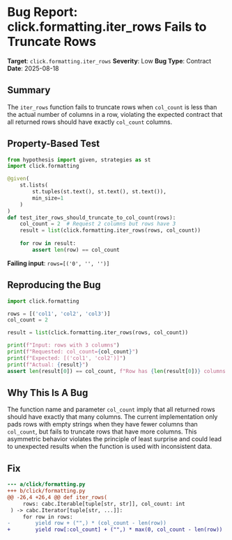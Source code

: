 # Bug Report: click.formatting.iter_rows Fails to Truncate Rows

**Target**: `click.formatting.iter_rows`
**Severity**: Low
**Bug Type**: Contract
**Date**: 2025-08-18

## Summary

The `iter_rows` function fails to truncate rows when `col_count` is less than the actual number of columns in a row, violating the expected contract that all returned rows should have exactly `col_count` columns.

## Property-Based Test

```python
from hypothesis import given, strategies as st
import click.formatting

@given(
    st.lists(
        st.tuples(st.text(), st.text(), st.text()),
        min_size=1
    )
)
def test_iter_rows_should_truncate_to_col_count(rows):
    col_count = 2  # Request 2 columns but rows have 3
    result = list(click.formatting.iter_rows(rows, col_count))
    
    for row in result:
        assert len(row) == col_count
```

**Failing input**: `rows=[('0', '', '')]`

## Reproducing the Bug

```python
import click.formatting

rows = [('col1', 'col2', 'col3')]
col_count = 2

result = list(click.formatting.iter_rows(rows, col_count))

print(f"Input: rows with 3 columns")
print(f"Requested: col_count={col_count}")
print(f"Expected: [('col1', 'col2')]")
print(f"Actual: {result}")
assert len(result[0]) == col_count, f"Row has {len(result[0])} columns instead of {col_count}"
```

## Why This Is A Bug

The function name and parameter `col_count` imply that all returned rows should have exactly that many columns. The current implementation only pads rows with empty strings when they have fewer columns than `col_count`, but fails to truncate rows that have more columns. This asymmetric behavior violates the principle of least surprise and could lead to unexpected results when the function is used with inconsistent data.

## Fix

```diff
--- a/click/formatting.py
+++ b/click/formatting.py
@@ -26,4 +26,4 @@ def iter_rows(
     rows: cabc.Iterable[tuple[str, str]], col_count: int
 ) -> cabc.Iterator[tuple[str, ...]]:
     for row in rows:
-        yield row + ("",) * (col_count - len(row))
+        yield row[:col_count] + ("",) * max(0, col_count - len(row))
```